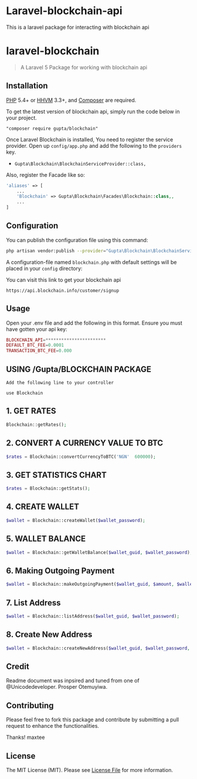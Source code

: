 # Laravel-blockchain-api
This is a laravel package for interacting with blockchain api 

# laravel-blockchain

> A Laravel 5 Package for working with blockchain api

## Installation

[PHP](https://php.net) 5.4+ or [HHVM](http://hhvm.com) 3.3+, and [Composer](https://getcomposer.org) are required.

To get the latest version of blockchain api, simply run the code below in your project.

```
"composer require gupta/blockchain"
```
Once Laravel Blockchain is installed, You need to register the service provider. Open up `config/app.php` and add the following to the `providers` key.

* `Gupta\Blockchain\BlockchainServiceProvider::class,`

Also, register the Facade like so:

```php
'aliases' => [
    ...
    'Blockchain' => Gupta\Blockchain\Facades\Blockchain::class,,
    ...
]
```

## Configuration

You can publish the configuration file using this command:

```bash
php artisan vendor:publish --provider="Gupta\Blockchain\BlockchainServiceProvider"
```

A configuration-file named `blockchain.php` with default settings will be placed in your `config` directory:

You can visit this link to get your blockchain api

```
https://api.blockchain.info/customer/signup
```

## Usage

Open your .env file and add the following in this format. Ensure you must have gotten your api key:

```php
BLOCKCHAIN_API=***********************
DEFAULT_BTC_FEE=0.0001
TRANSACTION_BTC_FEE=0.000
```

## USING /Gupta/BLOCKCHAIN PACKAGE 
```
Add the following line to your controller

use Blockchain
```

## 1. GET RATES
```php
Blockchain::getRates();
```


## 2. CONVERT A CURRENCY VALUE TO BTC
```php
$rates = Blockchain::convertCurrencyToBTC('NGN'  600000);
```


## 3. GET STATISTICS CHART
```php
$rates = Blockchain::getStats();
```


## 4. CREATE WALLET
```php
$wallet = Blockchain::createWallet($wallet_password);
```

## 5. WALLET BALANCE
```php
$wallet = Blockchain::getWalletBalance($wallet_guid, $wallet_password);
```

## 6. Making Outgoing Payment
```php
$wallet = Blockchain::makeOutgoingPayment($wallet_guid, $amount, $wallet_password, $to_guid);
```
## 7. List Address
```php
$wallet = Blockchain::listAddress($wallet_guid, $wallet_password);
```

## 8. Create New Address
```php
$wallet = Blockchain::createNewAddress($wallet_guid, $wallet_password, $label ='');
```

## Credit 
Readme document was inpsired and tuned from one of @Unicodedeveloper. Prosper Otemuyiwa.

## Contributing

Please feel free to fork this package and contribute by submitting a pull request to enhance the functionalities.

Thanks!
maxtee

## License

The MIT License (MIT). Please see [License File](LICENSE.md) for more information.

